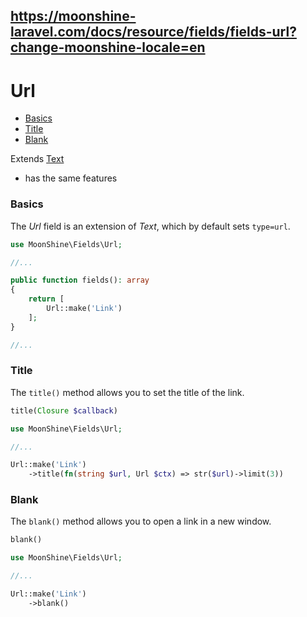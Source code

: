 https://moonshine-laravel.com/docs/resource/fields/fields-url?change-moonshine-locale=en
------
# Url

  - [Basics](#basics)
  - [Title](#title)
  - [Blank](#blank)

Extends [Text](https://moonshine-laravel.com/docs/resource/fields/fields-text)
* has the same features

<a name="basics"></a>
### Basics

The *Url* field is an extension of *Text*, which by default sets `type=url`.

```php
use MoonShine\Fields\Url;

//...

public function fields(): array
{
    return [
        Url::make('Link')
    ];
}

//...
```

<a name="title"></a>
### Title

The `title()` method allows you to set the title of the link.

```php
title(Closure $callback)
```
  
```php
use MoonShine\Fields\Url;

//...

Url::make('Link')
    ->title(fn(string $url, Url $ctx) => str($url)->limit(3))
```

<a name="blank"></a>
### Blank

The `blank()` method allows you to open a link in a new window.

```php
blank()
```
    
```php
use MoonShine\Fields\Url;

//...

Url::make('Link')
    ->blank()
```
